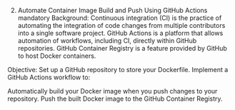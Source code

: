 2. Automate Container Image Build and Push Using GitHub Actions
mandatory
Background:
Continuous integration (CI) is the practice of automating the integration of code changes from multiple contributors into a single software project. GitHub Actions is a platform that allows automation of workflows, including CI, directly within GitHub repositories. GitHub Container Registry is a feature provided by GitHub to host Docker containers.

Objective:
Set up a GitHub repository to store your Dockerfile. Implement a GitHub Actions workflow to:

Automatically build your Docker image when you push changes to your repository.
Push the built Docker image to the GitHub Container Registry.
